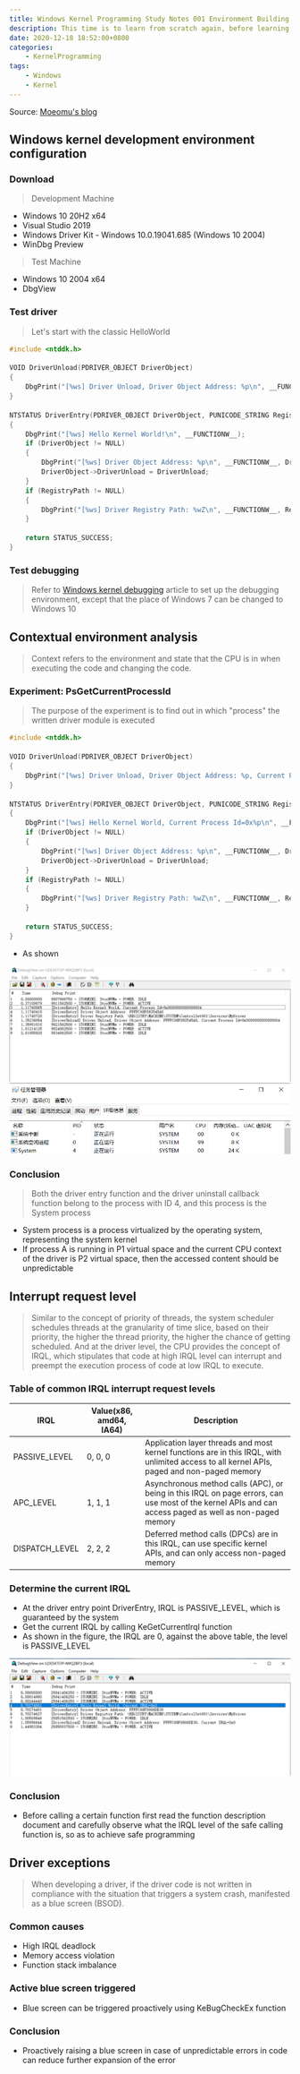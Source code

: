 ```yaml
---
title: Windows Kernel Programming Study Notes 001 Environment Building
description: This time is to learn from scratch again, before learning the kernel some unsystematic, this time must systematically organize the content of the Windows kernel programming again
date: 2020-12-18 18:52:00+0800
categories:
    - KernelProgramming
tags:
    - Windows
    - Kernel
---
```


Source: [Moeomu's blog](/posts/windows-kernel-programming-study-notes-001-environment-building/)

## Windows kernel development environment configuration

### Download

> Development Machine

- Windows 10 20H2 x64
- Visual Studio 2019
- Windows Driver Kit - Windows 10.0.19041.685 (Windows 10 2004)
- WinDbg Preview

> Test Machine

- Windows 10 2004 x64
- DbgView

### Test driver

> Let's start with the classic HelloWorld

```C
#include <ntddk.h>

VOID DriverUnload(PDRIVER_OBJECT DriverObject)
{
    DbgPrint("[%ws] Driver Unload, Driver Object Address: %p\n", __FUNCTIONW__, DriverObject);
}

NTSTATUS DriverEntry(PDRIVER_OBJECT DriverObject, PUNICODE_STRING RegistryPath)
{
    DbgPrint("[%ws] Hello Kernel World!\n", __FUNCTIONW__);
    if (DriverObject != NULL)
    {
        DbgPrint("[%ws] Driver Object Address: %p\n", __FUNCTIONW__, DriverObject);
        DriverObject->DriverUnload = DriverUnload;
    }
    if (RegistryPath != NULL)
    {
        DbgPrint("[%ws] Driver Registry Path: %wZ\n", __FUNCTIONW__, RegistryPath);
    }

    return STATUS_SUCCESS;
}
```

### Test debugging

> Refer to [Windows kernel debugging](/posts/Windows%E5%86%85%E6%A0%B8%E8%B0%83%E8%AF%95%E5%AD%A6%E4%B9%A0%E7%AC%94%E8%AE%B0-001-%E7%8E%AF%E5%A2%83%E6%90%AD%E5%BB%BA/) article to set up the debugging environment, except that the place of Windows 7 can be changed to Windows 10

## Contextual environment analysis

> Context refers to the environment and state that the CPU is in when executing the code and changing the code.

### Experiment: PsGetCurrentProcessId

> The purpose of the experiment is to find out in which "process" the written driver module is executed

```C
#include <ntddk.h>

VOID DriverUnload(PDRIVER_OBJECT DriverObject)
{
    DbgPrint("[%ws] Driver Unload, Driver Object Address: %p, Current Process Id=0x%p\n", __FUNCTIONW__, DriverObject, PsGetCurrentProcessId());
}

NTSTATUS DriverEntry(PDRIVER_OBJECT DriverObject, PUNICODE_STRING RegistryPath)
{
    DbgPrint("[%ws] Hello Kernel World, Current Process Id=0x%p\n", __FUNCTIONW__, PsGetCurrentProcessId());
    if (DriverObject != NULL)
    {
        DbgPrint("[%ws] Driver Object Address: %p\n", __FUNCTIONW__, DriverObject);
        DriverObject->DriverUnload = DriverUnload;
    }
    if (RegistryPath != NULL)
    {
        DbgPrint("[%ws] Driver Registry Path: %wZ\n", __FUNCTIONW__, RegistryPath);
    }

    return STATUS_SUCCESS;
}
```

- As shown

![rYh5BF.png](shown1.png)
![rYhq91.png](shown2.png)

### Conclusion

> Both the driver entry function and the driver uninstall callback function belong to the process with ID 4, and this process is the System process

- System process is a process virtualized by the operating system, representing the system kernel
- If process A is running in P1 virtual space and the current CPU context of the driver is P2 virtual space, then the accessed content should be unpredictable

## Interrupt request level

> Similar to the concept of priority of threads, the system scheduler schedules threads at the granularity of time slice, based on their priority, the higher the thread priority, the higher the chance of getting scheduled. And at the driver level, the CPU provides the concept of IRQL, which stipulates that code at high IRQL level can interrupt and preempt the execution process of code at low IRQL to execute.

### Table of common IRQL interrupt request levels

| IRQL | Value(x86, amd64, IA64) | Description |
|-|-|-|
| PASSIVE_LEVEL | 0, 0, 0 | Application layer threads and most kernel functions are in this IRQL, with unlimited access to all kernel APIs, paged and non-paged memory |
| APC_LEVEL | 1, 1, 1 | Asynchronous method calls (APC), or being in this IRQL on page errors, can use most of the kernel APIs and can access paged as well as non-paged memory |
| DISPATCH_LEVEL | 2, 2, 2 | Deferred method calls (DPCs) are in this IRQL, can use specific kernel APIs, and can only access non-paged memory |

### Determine the current IRQL

- At the driver entry point DriverEntry, IRQL is PASSIVE_LEVEL, which is guaranteed by the system
- Get the current IRQL by calling KeGetCurrentIrql function
- As shown in the figure, the IRQL are 0, against the above table, the level is PASSIVE_LEVEL

![rYHLIU.png](shown3.png)

### Conclusion

- Before calling a certain function first read the function description document and carefully observe what the IRQL level of the safe calling function is, so as to achieve safe programming

## Driver exceptions

> When developing a driver, if the driver code is not written in compliance with the situation that triggers a system crash, manifested as a blue screen (BSOD).

### Common causes

- High IRQL deadlock
- Memory access violation
- Function stack imbalance

### Active blue screen triggered

- Blue screen can be triggered proactively using KeBugCheckEx function

### Conclusion

- Proactively raising a blue screen in case of unpredictable errors in code can reduce further expansion of the error

